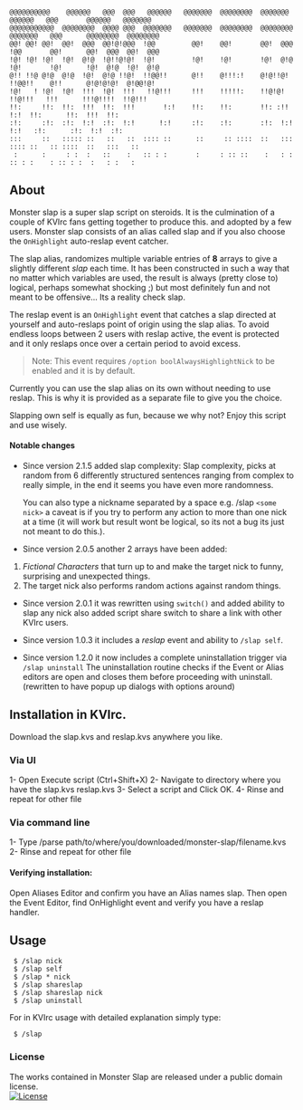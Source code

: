 ```
@@@@@@@@@@    @@@@@@   @@@  @@@   @@@@@@   @@@@@@@  @@@@@@@@  @@@@@@@    @@@@@@   @@@       @@@@@@   @@@@@@@ 
@@@@@@@@@@@  @@@@@@@@  @@@@ @@@  @@@@@@@   @@@@@@@  @@@@@@@@  @@@@@@@@  @@@@@@@   @@@      @@@@@@@@  @@@@@@@@
@@! @@! @@!  @@!  @@@  @@!@!@@@  !@@         @@!    @@!       @@!  @@@  !@@       @@!      @@!  @@@  @@!  @@@
!@! !@! !@!  !@!  @!@  !@!!@!@!  !@!         !@!    !@!       !@!  @!@  !@!       !@!      !@!  @!@  !@!  @!@
@!! !!@ @!@  @!@  !@!  @!@ !!@!  !!@@!!      @!!    @!!!:!    @!@!!@!   !!@@!!    @!!      @!@!@!@!  @!@@!@! 
!@!   ! !@!  !@!  !!!  !@!  !!!   !!@!!!     !!!    !!!!!:    !!@!@!     !!@!!!   !!!      !!!@!!!!  !!@!!!  
!!:     !!:  !!:  !!!  !!:  !!!       !:!    !!:    !!:       !!: :!!        !:!  !!:      !!:  !!!  !!:     
:!:     :!:  :!:  !:!  :!:  !:!      !:!     :!:    :!:       :!:  !:!      !:!   :!:      :!:  !:!  :!:     
:::     ::   ::::: ::   ::   ::  :::: ::      ::     :: ::::  ::   :::  :::: ::   :: ::::  ::   :::   ::     
 :      :     : :  :   ::    :   :: : :       :     : :: ::    :   : :  :: : :    : :: : :  :   : :   :      
 ```

## About

Monster slap is a super slap script on steroids.
It is the culmination of a couple of KVIrc fans getting together to produce this. and adopted by a few users.
Monster slap consists of an alias called slap and if you also choose the `OnHighlight` auto-reslap event catcher.

The slap alias, randomizes multiple variable entries of **8** arrays to give a slightly different *slap* each time.
It has been constructed in such a way that no matter which variables are used, the result is always (pretty close to) logical,
perhaps somewhat shocking ;) but most definitely fun and not meant to be offensive... Its a reality check slap.

The reslap event is an `OnHighlight` event that catches a slap directed at yourself and auto-reslaps
point of origin using the slap alias. To avoid endless loops between 2 users with reslap active,
the event is protected and it only reslaps once over a certain period to avoid excess.

>Note: This event requires `/option boolAlwaysHighlightNick` to be enabled and it is by default.

Currently you can use the slap alias on its own without needing to use reslap.
This is why it is provided as a separate file to give you the choice.

Slapping own self is equally as fun, because we why not?
Enjoy this script and use wisely.

#### Notable changes

* Since version 2.1.5 added slap complexity:
  Slap complexity, picks at random from 6 differently structured sentences ranging from complex to really simple, 
  in the end it seems you have even more randomness. 
  
  You can also type a nickname separated by a space e.g. /slap `<some nick>` a caveat is if you try to perform any action 
  to more than one nick at a time (it will work but result wont be logical, so its not a bug its just not meant to do this.).

* Since version 2.0.5 another 2 arrays have been added:
1) *Fictional Characters* that turn up to and make the target nick to funny, surprising and unexpected things.
2) The target nick also performs random actions against random things.  

* Since version 2.0.1 it was rewritten using `switch()` and added ability to slap any nick
  also added script share switch to share a link with other KVIrc users.

* Since version 1.0.3 it includes a *reslap* event and ability to `/slap self`.

* Since version 1.2.0 it now includes a complete uninstallation trigger via `/slap uninstall`
  The uninstallation routine checks if the Event or Alias editors are open and closes them
  before proceeding with uninstall. (rewritten to have popup up dialogs with options around)
  
## Installation in KVIrc.

Download the slap.kvs and reslap.kvs anywhere you like.

### Via UI

1- Open Execute script (Ctrl+Shift+X)
2- Navigate to directory where you have the slap.kvs reslap.kvs
3- Select a script and Click OK.
4- Rinse and repeat for other file

### Via command line

1- Type /parse path/to/where/you/downloaded/monster-slap/filename.kvs
2- Rinse and repeat for other file

#### Verifying installation:

Open Aliases Editor and confirm you have an Alias names slap.
Then open the Event Editor, find OnHighlight event and verify you have a reslap handler.

## Usage

```
 $ /slap nick  
 $ /slap self  
 $ /slap * nick  
 $ /slap shareslap  
 $ /slap shareslap nick  
 $ /slap uninstall
```

For in KVIrc usage with detailed explanation simply type:

```
 $ /slap
```
### License

The works contained in Monster Slap are released under a public domain license.  
[![License](https://img.shields.io/badge/%20licence%20-%20public%20domain%20-blue.svg)](https://creativecommons.org/publicdomain/zero/1.0/)
